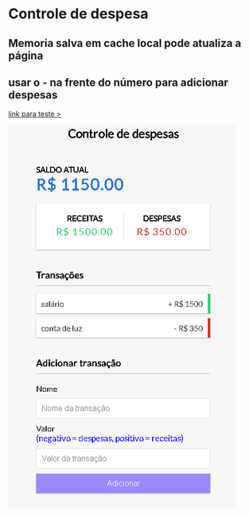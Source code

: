 # Controle de despesa

<h2>Memoria salva em cache local pode atualiza a página </h2>

<h2>usar o - na frente do número para adicionar despesas </h2>

<a href="controle-financeiro-three.vercel.app"> link para teste >

<img src="print-img1.png">
